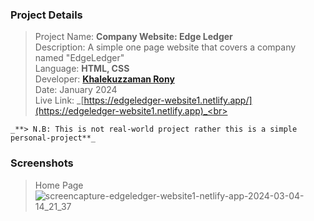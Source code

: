 ### Project Details

> Project Name: **Company Website: Edge Ledger** <br>
> Description: A simple one page website that covers a company named "EdgeLedger"<br>
> Language: **HTML, CSS**<br>
> Developer: **[Khalekuzzaman Rony](https://www.linkedin.com/in/khalekuzzamanrony/)**<br>
> Date: January 2024<br>
> Live Link: _[https://edgeledger-website1.netlify.app/](https://edgeledger-website1.netlify.app)_<br>
>
 `_**> N.B: This is not real-world project rather this is a simple personal-project**_`

### **Screenshots**

> Home Page
![screencapture-edgeledger-website1-netlify-app-2024-03-04-14_21_37](https://github.com/khalakuzamanrony/NewsGrid-website/assets/43346550/1e78bfdc-e3b4-485b-944a-df9c22be51d4)
